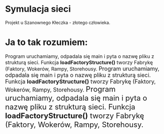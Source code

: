 # Symulacja sieci
Projekt u Szanownego Kłeczka - złotego człowieka.

# Ja to tak rozumiem:

<font size="3">
Program uruchamiamy, odpadala się main i pyta o nazwę pliku z strukturą sieci.
Funkcja <b>loadFactoryStructure()</b> tworzy Fabrykę (Faktory, Wokerów, Rampy, Storehousy.
</font>

<font size="4">
Program uruchamiamy, odpadala się main i pyta o nazwę pliku z strukturą sieci.
Funkcja <b>loadFactoryStructure()</b> tworzy Fabrykę (Faktory, Wokerów, Rampy, Storehousy.
</font>

<font size="5">
Program uruchamiamy, odpadala się main i pyta o nazwę pliku z strukturą sieci.
Funkcja <b>loadFactoryStructure()</b> tworzy Fabrykę (Faktory, Wokerów, Rampy, Storehousy.
</font>